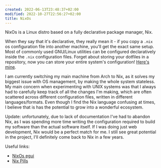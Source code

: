 ```yaml
---
created: 2022-06-13T23:48:37+02:00
modified: 2022-10-27T22:56:27+02:00
title: NixOs
---
```


NixOs is a Linux distro based on a fully declarative package manager, Nix.

When they say that it's declarative, they really mean it - if you copy a `.nix` os configuration file into another machine, you'll get the exact same setup. Most of commonly used GNU/Linux utilities can be configured declaratively inside the `.nix` configuration files. Forget about storing your dotfiles in a repository, now you can store your entire system's configuration! [Here's mine](https://github.com/Wint3rmute/nixos-config). 

I am currently switching my main machine from Arch to Nix, as it solves my biggest issue with OS management, by making the whole system stateless. My main concern when experimenting with UNIX systems was that I always had to carefully keep track of all the changes I'm making, which are often scattered across different configuration files, written in different languages/formats. Even though I find the Nix language confusing at times, I believe that is has the potential to grow into a wonderful ecosystem.

Update: unfortunately, due to lack of documentation I've had to abandon Nix, as I was spending more time writing the configuration required to build my software than the actual software itself. If I was doing just web development, Nix would be a perfect match for me. I still see great potential in the project, I'll definitely come back to Nix in a few years.

Useful links:
- [NixOs egui](https://scvalex.net/posts/63/)
- [Nix Pills](https://nixos.org/guides/nix-pills/)
